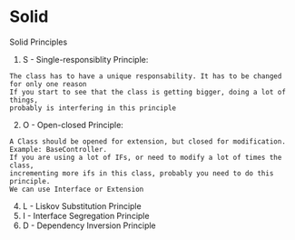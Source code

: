 # Solid

Solid Principles

1) S - Single-responsiblity Principle:
```
The class has to have a unique responsability. It has to be changed for only one reason
If you start to see that the class is getting bigger, doing a lot of things, 
probably is interfering in this principle
```
2) O - Open-closed Principle: 
```
A Class should be opened for extension, but closed for modification. 
Example: BaseController. 
If you are using a lot of IFs, or need to modify a lot of times the class, 
incrementing more ifs in this class, probably you need to do this principle. 
We can use Interface or Extension
```

4) L - Liskov Substitution Principle
5) I - Interface Segregation Principle
6) D - Dependency Inversion Principle
